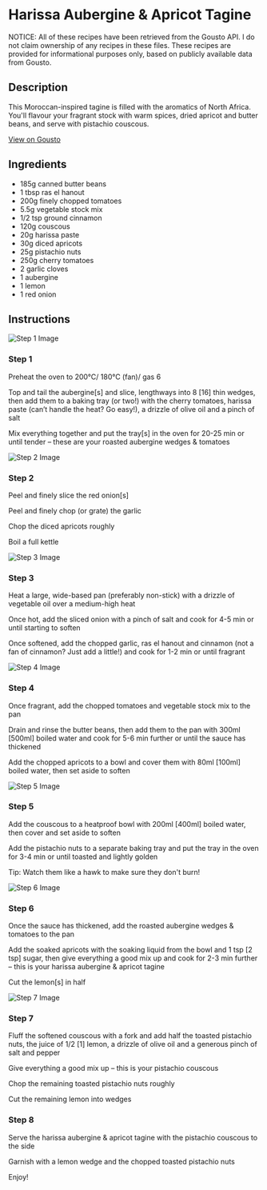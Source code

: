 # Harissa Aubergine & Apricot Tagine

NOTICE: All of these recipes have been retrieved from the Gousto API. I do not claim ownership of any recipes in these files. These recipes are provided for informational purposes only, based on publicly available data from Gousto.

## Description

This Moroccan-inspired tagine is filled with the aromatics of North Africa. You'll flavour your fragrant stock with warm spices, dried apricot and butter beans, and serve with pistachio couscous.

[View on Gousto](https://www.gousto.co.uk/recipes/cookbook/harissa-aubergine-apricot-tagine)

## Ingredients

- 185g canned butter beans
- 1 tbsp ras el hanout
- 200g finely chopped tomatoes
- 5.5g vegetable stock mix
- 1/2 tsp ground cinnamon
- 120g couscous
- 20g harissa paste 
- 30g diced apricots
- 25g pistachio nuts
- 250g cherry tomatoes
- 2 garlic cloves
- 1 aubergine
- 1 lemon
- 1 red onion

## Instructions

![Step 1 Image](https://production-media.gousto.co.uk/cms/recipe-step-image/RC2528Step-1-x200.jpg)

### Step 1

Preheat the oven to 200°C/ 180°C (fan)/ gas 6

Top and tail the aubergine<span class="text-danger">[s] </span>and slice, lengthways into 8 <span class="text-danger">[16]</span> thin wedges, then add them to a baking tray (or two!) with the cherry tomatoes, harissa paste (can’t handle the heat? Go easy!), a drizzle of olive oil and a pinch of salt

Mix everything together and put the tray<span class="text-danger">[s]</span> in the oven for 20-25 min or until tender – these are your roasted aubergine wedges & tomatoes

![Step 2 Image](https://production-media.gousto.co.uk/cms/recipe-step-image/RC2528Step-2-x200.jpg)

### Step 2

Peel and finely slice the red onion<span class="text-danger">[s]</span>

Peel and finely chop (or grate) the garlic

Chop the diced apricots roughly

Boil a full kettle

![Step 3 Image](https://production-media.gousto.co.uk/cms/recipe-step-image/RC2528Step-3-x200.jpg)

### Step 3

Heat a large, wide-based pan (preferably non-stick) with a drizzle of vegetable oil over a medium-high heat

Once hot, add the sliced onion with a pinch of salt and cook for 4-5 min or until starting to soften

Once softened, add the chopped garlic, ras el hanout and cinnamon (not a fan of cinnamon? Just add a little!) and cook for 1-2 min or until fragrant

![Step 4 Image](https://production-media.gousto.co.uk/cms/recipe-step-image/RC2528Step-4-x200.jpg)

### Step 4

Once fragrant, add the chopped tomatoes and vegetable stock mix to the pan

Drain and rinse the butter beans, then add them to the pan with 300ml <span class="text-danger">[500ml] </span>boiled water and cook for 5-6 min further or until the sauce has thickened

Add the chopped apricots to a bowl and cover them with 80ml <span class="text-danger">[100ml]</span> boiled water, then set aside to soften

![Step 5 Image](https://production-media.gousto.co.uk/cms/recipe-step-image/RC2528Step-5-x200.jpg)

### Step 5

Add the couscous to a heatproof bowl with 200ml <span class="text-danger">[400ml]</span> boiled water, then cover and set aside to soften

Add the pistachio nuts to a separate baking tray and put the tray in the oven for 3-4 min or until toasted and lightly golden

Tip: Watch them like a hawk to make sure they don't burn!

![Step 6 Image](https://production-media.gousto.co.uk/cms/recipe-step-image/RC2528Step-6-x200.jpg)

### Step 6

Once the sauce has thickened, add the roasted aubergine wedges & tomatoes to the pan

Add the soaked apricots with the soaking liquid from the bowl and 1 tsp <span class="text-danger">[2 tsp]</span> sugar, then give everything a good mix up and cook for 2-3 min further – this is your harissa aubergine & apricot tagine

Cut the lemon<span class="text-danger">[s]</span> in half

![Step 7 Image](https://production-media.gousto.co.uk/cms/recipe-step-image/RC2528Step-7-x200.jpg)

### Step 7

Fluff the softened couscous with a fork and add half the toasted pistachio nuts, the juice of 1/2 <span class="text-danger">[1]</span> lemon, a drizzle of olive oil and a generous pinch of salt and pepper

Give everything a good mix up – this is your pistachio couscous

Chop the remaining toasted pistachio nuts roughly

Cut the remaining lemon into wedges

### Step 8

Serve the harissa aubergine & apricot tagine with the pistachio couscous to the side

Garnish with a lemon wedge and the chopped toasted pistachio nuts

Enjoy!

